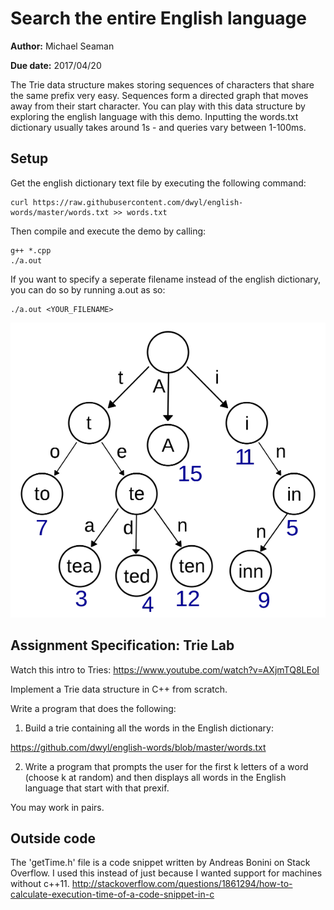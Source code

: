 # Search the entire English language

**Author:** Michael Seaman

**Due date:** 2017/04/20

The Trie data structure makes storing sequences of characters that share the same prefix very easy.
Sequences form a directed graph that moves away from their start character. You can play with this
data structure by exploring the english language with this demo.
Inputting the words.txt dictionary usually takes around 1s - and queries vary between 1-100ms.

## Setup

Get the english dictionary text file by executing the following command:
```
curl https://raw.githubusercontent.com/dwyl/english-words/master/words.txt >> words.txt
```

Then compile and execute the demo by calling:
```
g++ *.cpp
./a.out
```

If you want to specify a seperate filename instead of the english dictionary, you can do so by running a.out as so:
```
./a.out <YOUR_FILENAME>
```


![Trie Image](/trie.png)


## Assignment Specification: Trie Lab
Watch this intro to Tries: https://www.youtube.com/watch?v=AXjmTQ8LEoI

Implement a Trie data structure in C++ from scratch.

Write a program that does the following:

1) Build a trie containing all the words in the English dictionary:

https://github.com/dwyl/english-words/blob/master/words.txt

2) Write a program that prompts the user for the first k letters of a word (choose k at random) and then displays all words in the English language that start with that prexif.

You may work in pairs.

## Outside code
The 'getTime.h' file is a code snippet written by Andreas Bonini on Stack Overflow. I used this instead of <chrono> just because I wanted support for machines without c++11.
http://stackoverflow.com/questions/1861294/how-to-calculate-execution-time-of-a-code-snippet-in-c
